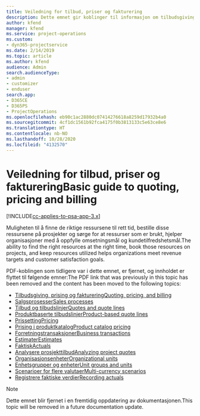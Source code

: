```yaml
---
title: Veiledning for tilbud, priser og fakturering
description: Dette emnet gir koblinger til informasjon om tilbudsgiving, fakturering og prising i Project Service Automation.
author: kfend
manager: kfend
ms.service: project-operations
ms.custom:
- dyn365-projectservice
ms.date: 2/14/2019
ms.topic: article
ms.author: kfend
audience: Admin
search.audienceType:
- admin
- customizer
- enduser
search.app:
- D365CE
- D365PS
- ProjectOperations
ms.openlocfilehash: eb90c1ac2880dc07414276618a8259d17932b4a0
ms.sourcegitcommit: 4cf1dc1561b92fca4175f0b3813133c5e63ce8e6
ms.translationtype: HT
ms.contentlocale: nb-NO
ms.lasthandoff: 10/28/2020
ms.locfileid: "4132570"
---
```

# <a name="basic-guide-to-quoting-pricing-and-billing"></a><span data-ttu-id="49432-103">Veiledning for tilbud, priser og fakturering</span><span class="sxs-lookup"><span data-stu-id="49432-103">Basic guide to quoting, pricing and billing</span></span>

[!INCLUDE[cc-applies-to-psa-app-3.x](../../includes/cc-applies-to-psa-app-3x.md)]

<span data-ttu-id="49432-104">Muligheten til å finne de riktige ressursene til rett tid, bestille disse ressursene på prosjekter og sørge for at ressurser som er brukt, hjelper organisasjoner med å oppfylle omsetningsmål og kundetilfredshetsmål.</span><span class="sxs-lookup"><span data-stu-id="49432-104">The ability to find the right resources at the right time, book those resources on projects, and keep resources utilized helps organizations meet revenue targets and customer satisfaction goals.</span></span> 

<span data-ttu-id="49432-105">PDF-koblingen som tidligere var i dette emnet, er fjernet, og innholdet er flyttet til følgende emner:</span><span class="sxs-lookup"><span data-stu-id="49432-105">The PDF link that was previously in this topic has been removed and the content has been moved to the following topics:</span></span>

- [<span data-ttu-id="49432-106">Tilbudsgiving, prising og fakturering</span><span class="sxs-lookup"><span data-stu-id="49432-106">Quoting, pricing, and billing</span></span>](../quote-bill-price.md)
- [<span data-ttu-id="49432-107">Salgsprosesser</span><span class="sxs-lookup"><span data-stu-id="49432-107">Sales processes</span></span>](../basic-sales-process.md)
- [<span data-ttu-id="49432-108">Tilbud og tilbudslinjer</span><span class="sxs-lookup"><span data-stu-id="49432-108">Quotes and quote lines</span></span>](../basic-quote-lines.md)
- [<span data-ttu-id="49432-109">Produktbaserte tilbudslinjer</span><span class="sxs-lookup"><span data-stu-id="49432-109">Product-based quote lines</span></span>](../product-based-quote-lines.md)
- [<span data-ttu-id="49432-110">Prissetting</span><span class="sxs-lookup"><span data-stu-id="49432-110">Pricing</span></span>](../basic-pricing.md)
- [<span data-ttu-id="49432-111">Prising i produktkatalog</span><span class="sxs-lookup"><span data-stu-id="49432-111">Product catalog pricing</span></span>](../product-catalog-pricing.md)
- [<span data-ttu-id="49432-112">Forretningstransaksjoner</span><span class="sxs-lookup"><span data-stu-id="49432-112">Business transactions</span></span>](../basic-business-transactions.md)
- [<span data-ttu-id="49432-113">Estimater</span><span class="sxs-lookup"><span data-stu-id="49432-113">Estimates</span></span>](../estimates.md)
- [<span data-ttu-id="49432-114">Faktisk</span><span class="sxs-lookup"><span data-stu-id="49432-114">Actuals</span></span>](../actuals.md)
- [<span data-ttu-id="49432-115">Analysere prosjekttilbud</span><span class="sxs-lookup"><span data-stu-id="49432-115">Analyzing project quotes</span></span>](../basic-analyzing-quotes.md)
- [<span data-ttu-id="49432-116">Organisasjonsenheter</span><span class="sxs-lookup"><span data-stu-id="49432-116">Organizational units</span></span>](../advanced-organizational.md)
- [<span data-ttu-id="49432-117">Enhetsgrupper og enheter</span><span class="sxs-lookup"><span data-stu-id="49432-117">Unit groups and units</span></span>](../advanced-units.md)
- [<span data-ttu-id="49432-118">Scenarioer for flere valutaer</span><span class="sxs-lookup"><span data-stu-id="49432-118">Multi-currency scenarios</span></span>](../advanced-currency.md)
- [<span data-ttu-id="49432-119">Registrere faktiske verdier</span><span class="sxs-lookup"><span data-stu-id="49432-119">Recording actuals</span></span>](../advanced-actuals.md)

> [!NOTE]
> <span data-ttu-id="49432-120">Dette emnet blir fjernet i en fremtidig oppdatering av dokumentasjonen.</span><span class="sxs-lookup"><span data-stu-id="49432-120">This topic will be removed in a future documentation update.</span></span> 

